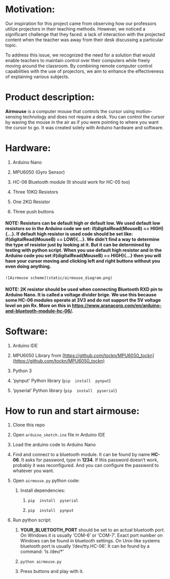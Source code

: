 # Motivation:

Our  inspiration  for  this  project  came  from  observing  how  our  professors  utilize  projectors  in  their  teaching  methods. However, we  noticed a significant  challenge  that  they  faced: a lack  of  interaction  with  the  projected  content  when  the  teacher  was  away  from  their  desk  discussing a particular  topic.

To address  this  issue, we  recognized  the  need  for a solution  that  would  enable  teachers  to  maintain  control  over  their  computers  while  freely  moving  around  the  classroom. By combining  remote  computer  control  capabilities  with  the  use  of  projectors, we  aim  to  enhance  the  effectiveness  of  explaining  various  subjects.

# Product description:

**Airmouse**  is a computer  mouse  that  controls  the  cursor  using  motion-sensing  technology  and  does  not  require a desk. You can  control  the  cursor  by  waving  the  mouse  in  the  air  as  if  you  were  pointing  to  where  you  want  the  cursor  to  go. It was  created  solely  with  Arduino  hardware  and  software.

# Hardware:

1.  Arduino  Nano
    

2.  MPU6050 (Gyro  Sensor)
    

3.  HC-06 Bluetooth module (It should  work  for HC-05 too)
    

4.  Three 10KΩ Resistors
    

5.  One 2KΩ Resistor
    

6.  Three  push  buttons
    

#### NOTE: Resistors  can  be  default  high  or  default  low. We used  default  low  resistors  so  in  the  Arduino  code  we  set: if(digitalRead(MouseB) == HIGH){...}. If  default  high  resistor  is  used  code  should  be  set  like: if(digitalRead(MouseB) == LOW){...}. We didn’t  find a way  to  determine  the  type  of  resistor  just  by  looking  at  it. But  it  can  be  determined  by  testing  with  python  script. When  you  use  default  high  resistor  and  in  the  Arduino  code  you  set  if(digitalRead(MouseB) == HIGH){...}  then  you  will  have  your  cursor  moving  and  clicking  left  and  right  buttons  without  you  even  doing  anything.

    ![Airmouse scheme](static/airmouse_diagram.png)

#### NOTE: 2K resistor should be used when connecting Bluetooth RXD pin to Arduino Nano. It is called a voltage divider brige. We use this because some HC-06 modules operate at 3V3 and do not support the 5V voltage level on pin Rx. More on this in https://www.aranacorp.com/en/arduino-and-bluetooth-module-hc-06/.

# Software:

1.  Arduino IDE
    

2.  MPU6050 Library from [https://github.com/tockn/MPU6050_tockn](https://github.com/tockn/MPU6050_tockn)
    

3.  Python 3
    

4.  ‘pynput' Python library (`pip  install  pynput`)
    

5.  ‘pyserial’ Python library (`pip  install  pyserial`)
    

# How  to  run  and  start  airmouse:

1.  Clone  this  repo
    

2.  Open `arduino_sketch.ino` file  in  Arduino IDE
    

3.  Load  the  arduino  code  to  Arduino  Nano
    

4.  Find  and  connect  to a bluetooth  module. It can  be  found  by  name **HC-06**. It asks  for  password, type in **1234**. If  this  password  doesn’t  work, probably  it  was  reconfigured. And you  can  configure  the  password  to  whatever  you  want.
    

5.  Open `airmouse.py` python  code:
    

    1.  Install  dependencies:
    

        1.  `pip  install  pyserial`
    

        2.  `pip  install  pynput`
    

6.  Run  python  script:
    

    1.  **YOUR_BLUETOOTH_PORT** should  be  set  to an actual bluetooth  port. On Windows it  is  usually ‘COM-6’ or ‘COM-7’. Exact  port  number  on Windows can  be  found  in  bluetooth  settings. On Unix-like  systems  bluetooth  port  is  usually ‘/dev/tty.HC-06’. It can  be  found  by a command: ‘ls /dev/*’
    

    2.  `python airmouse.py`
    

    7.  Press buttons  and  play  with  it.
